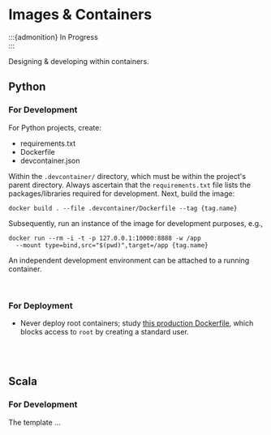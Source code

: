 <br>

# Images & Containers

:::{admonition} In Progress
<br>
:::

Designing & developing within containers.

## Python

### For Development

For Python projects, create:

* requirements.txt
* Dockerfile
* devcontainer.json

Within the `.devcontainer/` directory, which must be within the project's parent directory.  Always ascertain that the `requirements.txt` file lists the packages/libraries required for development.  Next, build the image:

```shell
docker build . --file .devcontainer/Dockerfile --tag {tag.name}
```

Subsequently, run an instance of the image for development purposes, e.g.,

```shell
docker run --rm -i -t -p 127.0.0.1:10000:8888 -w /app 
  --mount type=bind,src="$(pwd)",target=/app {tag.name}
```

An independent development environment can be attached to a running container.

<br>

### For Deployment

* Never deploy root containers; study [this production Dockerfile](https://github.com/enqueter/distributions/blob/master/Dockerfile), which blocks access to `root` by creating a standard user.

<br>
<br>

## Scala

### For Development

The template ...

<br>
<br>
<br>
<br>

<br>
<br>
<br>
<br>
